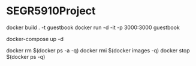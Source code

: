 # SEGR5910Project
docker build . -t guestbook
docker run -d -it -p  3000:3000 guestbook

docker-compose up -d

docker rm $(docker ps -a -q)
docker rmi $(docker images -q)
docker stop $(docker ps -q)
